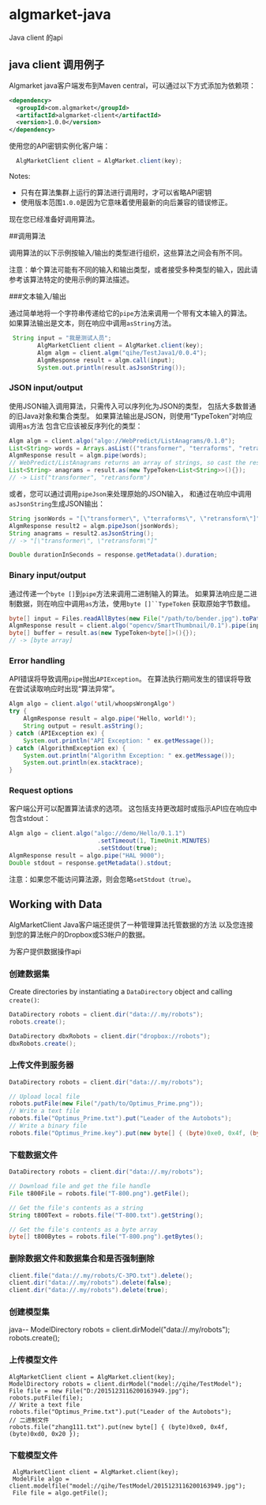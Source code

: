 algmarket-java
================

Java client 的api

## java client 调用例子

Algmarket java客户端发布到Maven central，可以通过以下方式添加为依赖项：

```xml
<dependency>
  <groupId>com.algmarket</groupId>
  <artifactId>algmarket-client</artifactId>
  <version>1.0.0</version>
</dependency>
```

使用您的API密钥实例化客户端：

```java 数据调用
  AlgMarketClient client = AlgMarket.client(key);
```

Notes:

- 只有在算法集群上运行的算法进行调用时，才可以省略API密钥
- 使用版本范围`1.0.0`是因为它意味着使用最新的向后兼容的错误修正。


现在您已经准备好调用算法。

##调用算法

调用算法的以下示例按输入/输出的类型进行组织，这些算法之间会有所不同。

注意：单个算法可能有不同的输入和输出类型，或者接受多种类型的输入，因此请参考该算法特定的使用示例的算法描述。

###文本输入/输出

通过简单地将一个字符串传递给它的`pipe`方法来调用一个带有文本输入的算法。
如果算法输出是文本，则在响应中调用`asString`方法。

```java   
 String input = "我是测试人员";
        AlgMarketClient client = AlgMarket.client(key);
        Algm algm = client.algm("qihe/TestJava1/0.0.4");
        AlgmResponse result = algm.call(input);
        System.out.println(result.asJsonString());
```

### JSON input/output

使用JSON输入调用算法，只需传入可以序列化为JSON的类型，
包括大多数普通的旧Java对象和集合类型。
如果算法输出是JSON，则使用“TypeToken”对响应调用`as`方法
包含它应该被反序列化的类型：

```java
Algm algm = client.algo("algo://WebPredict/ListAnagrams/0.1.0");
List<String> words = Arrays.asList(("transformer", "terraforms", "retransform");
AlgmResponse result = algm.pipe(words);
// WebPredict/ListAnagrams returns an array of strings, so cast the result:
List<String> anagrams = result.as(new TypeToken<List<String>>(){});
// -> List("transformer", "retransform")
```

或者，您可以通过调用`pipeJson`来处理原始的JSON输入，
和通过在响应中调用`asJsonString`生成JSON输出：

```java
String jsonWords = "[\"transformer\", \"terraforms\", \"retransform\"]"
AlgmResponse result2 = algm.pipeJson(jsonWords);
String anagrams = result2.asJsonString();
// -> "[\"transformer\", \"retransform\"]"

Double durationInSeconds = response.getMetadata().duration;
```


### Binary input/output

通过传递一个`byte []`到`pipe`方法来调用二进制输入的算法。
如果算法响应是二进制数据，则在响应中调用`as`方法，使用`byte []``TypeToken`
获取原始字节数组。

```java
byte[] input = Files.readAllBytes(new File("/path/to/bender.jpg").toPath());
AlgmResponse result = client.algo("opencv/SmartThumbnail/0.1").pipe(input);
byte[] buffer = result.as(new TypeToken<byte[]>(){});
// -> [byte array]
```

### Error handling

API错误将导致调用`pipe`抛出`APIException`。
在算法执行期间发生的错误将导致在尝试读取响应时出现“算法异常”。

```java
Algm algo = client.algo('util/whoopsWrongAlgo')
try {
    AlgmResponse result = algo.pipe('Hello, world!');
    String output = result.asString();
} catch (APIException ex) {
    System.out.println("API Exception: " ex.getMessage());
} catch (AlgorithmException ex) {
    System.out.println("Algorithm Exception: " ex.getMessage());
    System.out.println(ex.stacktrace);
}
```

### Request options

客户端公开可以配置算法请求的选项。
这包括支持更改超时或指示API应在响应中包含stdout：

```java
Algm algo = client.algo("algo://demo/Hello/0.1.1")
                         .setTimeout(1, TimeUnit.MINUTES)
                         .setStdout(true);
AlgmResponse result = algo.pipe("HAL 9000");
Double stdout = response.getMetadata().stdout;
```

注意：如果您不能访问算法源，则会忽略`setStdout（true）`。
## Working with Data

AlgMarketClient Java客户端还提供了一种管理算法托管数据的方法
以及您连接到您的算法帐户的Dropbox或S3帐户的数据。

为客户提供数据操作api

### 创建数据集

Create directories by instantiating a `DataDirectory` object and calling `create()`:

```java
DataDirectory robots = client.dir("data://.my/robots");
robots.create();

DataDirectory dbxRobots = client.dir("dropbox://robots");
dbxRobots.create();
```

### 上传文件到服务器

```java
DataDirectory robots = client.dir("data://.my/robots");

// Upload local file
robots.putFile(new File("/path/to/Optimus_Prime.png"));
// Write a text file
robots.file("Optimus_Prime.txt").put("Leader of the Autobots");
// Write a binary file
robots.file("Optimus_Prime.key").put(new byte[] { (byte)0xe0, 0x4f, (byte)0xd0, 0x20 });
```

### 下载数据文件

```java
DataDirectory robots = client.dir("data://.my/robots");

// Download file and get the file handle
File t800File = robots.file("T-800.png").getFile();

// Get the file's contents as a string
String t800Text = robots.file("T-800.txt").getString();

// Get the file's contents as a byte array
byte[] t800Bytes = robots.file("T-800.png").getBytes();
```

### 删除数据文件和数据集合和是否强制删除


```java
client.file("data://.my/robots/C-3PO.txt").delete();
client.dir("data://.my/robots").delete(false);
client.dir("data://.my/robots").delete(true);
```

### 创建模型集
java--
ModelDirectory robots = client.dirModel("data://.my/robots");
robots.create();


### 上传模型文件
    AlgMarketClient client = AlgMarket.client(key);
    ModelDirectory robots = client.dirModel("model://qihe/TestModel");
    File file = new File("D:/2015123116200163949.jpg");
    robots.putFile(file);
    // Write a text file
    robots.file("Optimus_Prime.txt").put("Leader of the Autobots");
    // 二进制文件
    robots.file("zhang111.txt").put(new byte[] { (byte)0xe0, 0x4f, (byte)0xd0, 0x20 });


### 下载模型文件
     AlgMarketClient client = AlgMarket.client(key);
     ModelFile algo = client.modelfile("model://qihe/TestModel/2015123116200163949.jpg");
     File file = algo.getFile();

